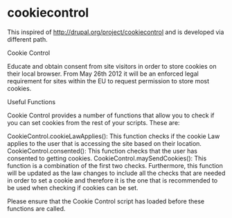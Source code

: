 # cookiecontrol

This inspired of http://drupal.org/project/cookiecontrol
and is developed via different path.

Cookie Control

Educate and obtain consent from site visitors in order to store cookies on their local browser.
From May 26th 2012 it will be an enforced legal requirement for sites within the EU to request permission to store most cookies.


Useful Functions

Cookie Control provides a number of functions that allow you to check if you can set cookies from the rest of your scripts. These are:

CookieControl.cookieLawApplies(): This function checks if the cookie Law applies to the user that is accessing the site based on their location.
CookieControl.consented(): This function checks that the user has consented to getting cookies.
CookieControl.maySendCookies(): This function is a combination of the first two checks. Furthermore, this function will be updated as the law changes to include all the checks that are needed in order to set a cookie and therefore it is the one that is recommended to be used when checking if cookies can be set.

Please ensure that the Cookie Control script has loaded before these functions are called.
